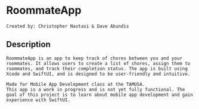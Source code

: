 # RoommateApp

    Created by: Christopher Nastasi & Dave Abundis

## Description

    RoommateApp is an app to keep track of chores between you and your roommates. It allows users to create a list of chores, assign them to roommates, and track their completion status. The app is built using Xcode and SwiftUI, and is designed to be user-friendly and intuitive.
    
    Made for Mobile App Development class at the TAMUSA.
    This app is a work in progress and is not yet fully functional. The goal of this project is to learn about mobile app development and gain experience with SwiftUI.


